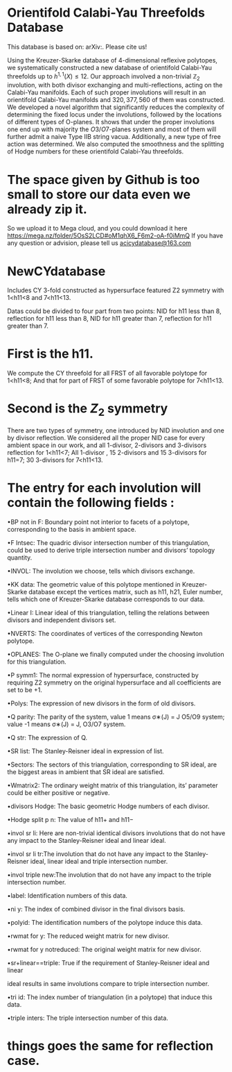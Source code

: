 # Orientifold Calabi-Yau Threefolds Database
This database is based on: arXiv:. Please cite us!

Using the Kreuzer-Skarke database of 4-dimensional reflexive polytopes, we systematically constructed a new database of orientifold Calabi-Yau threefolds up to $h^{1,1}(X) \leq 12$. Our approach involved a non-trivial $\mathbb{Z}_2$ involution,  with both divisor exchanging and multi-reflections,  acting on the Calabi-Yau manifolds. Each of such proper involutions will result in an orientifold Calabi-Yau manifolds and  $320,377,560$ of them was constructed.  We developed a novel algorithm that significantly reduces the complexity of determining the fixed locus under the involutions, followed by the locations of different types of O-planes. It shows that under the proper involutions one end up with majority the $O3/O7$-planes system and most of them will further admit a naive Type IIB string vacua. Additionally, a new type of free action was determined. We also computed the smoothness and the splitting of Hodge numbers for these  orientifold Calabi-Yau threefolds. 

# The space given by Github is too small to store our data even we already zip it.
So we upload it to Mega cloud, and you could download it here https://mega.nz/folder/5OsS2LCD#oM1qhX6_F6m2-oA-f0iMmQ
If you have any question or advision, please tell us acicydatabase@163.com



# NewCYdatabase
Includes CY 3-fold constructed as hypersurface featured Z2 symmetry with 1<h11<8 and 7<h11<13.

Datas could be divided to four part from two points: NID for h11 less than 8, reflection for h11 less than 8, NID for h11 greater than 7, reflection for h11 greater than 7.

# First is the h11.
We compute the CY threefold for all FRST of all favorable polytope for 1<h11<8; And that for part of FRST of some favorable polytope for 7<h11<13.

# Second is the $Z_2$ symmetry
There are two types of symmetry, one introduced by NID involution and one by divisor reflection. We considered all the proper NID case for every ambient space in our work, and all 1-divisor, 2-divisors and 3-divisors reflection for 1<h11<7; All 1-divisor , 15 2-divisors and 15 3-divisors for h11=7; 30 3-divisors for 7<h11<13.



# The entry for each involution will contain the following fields :
•BP not in F: Boundary point not interior to facets of a polytope, corresponding to the basis in ambient space.

•F Intsec: The quadric divisor intersection number of this triangulation, could be used to derive triple intersection number and divisors’ topology quantity.

•INVOL: The involution we choose, tells which divisors exchange.

•KK data: The geometric value of this polytope mentioned in Kreuzer-Skarke database except the vertices matrix, such as h11, h21, Euler number, tells which one of Kreuzer-Skarke database corresponds to our data.

•Linear I: Linear ideal of this triangulation, telling the relations between divisors and independent divisors set.

•NVERTS: The coordinates of vertices of the corresponding Newton polytope.

•OPLANES: The O-plane we finally computed under the choosing involution for this triangulation.

•P symm1: The normal expression of hypersurface, constructed by requiring Z2 symmetry on the original hypersurface and all coefficients are set to be +1.

•Polys: The expression of new divisors in the form of old divisors.

•Q parity: The parity of the system, value 1 means σ∗(J) = J O5/O9 system; value -1 means σ∗(J) = J, O3/O7 system.

•Q str: The expression of Q.

•SR list: The Stanley-Reisner ideal in expression of list.

•Sectors: The sectors of this triangulation, corresponding to SR ideal, are the biggest areas in ambient that SR ideal are satisfied.

•Wmatrix2: The ordinary weight matrix of this triangulation, its’ parameter could be either positive or negative.

•divisors Hodge: The basic geometric Hodge numbers of each divisor.

•Hodge split p n: The value of h11+ and h11−

•invol sr li: Here are non-trivial identical divisors involutions that do not have any impact to the Stanley-Reisner ideal and linear ideal.

•invol sr li tr:The involution that do not have any impact to the Stanley-Reisner ideal, linear ideal and triple intersection number.

•invol triple new:The involution that do not have any impact to the triple intersection number.

•label: Identification numbers of this data.

•ni y: The index of combined divisor in the final divisors basis.

•polyid: The identification numbers of the polytope induce this data.

•rwmat for y: The reduced weight matrix for new divisor.

•rwmat for y notreduced: The original weight matrix for new divisor.

•sr+linear==triple: True if the requirement of Stanley-Reisner ideal and linear

ideal results in same involutions compare to triple intersection number.

•tri id: The index number of triangulation (in a polytope) that induce this data.

•triple inters: The triple intersection number of this data.

# things goes the same for reflection case.
